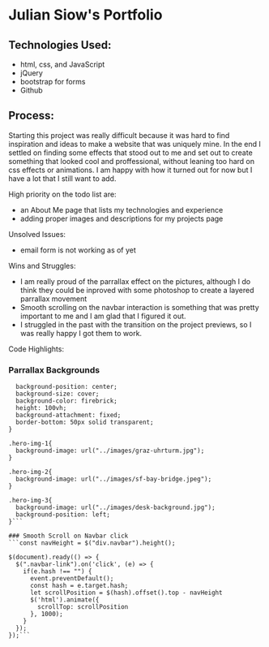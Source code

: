 # Julian Siow's Portfolio

## Technologies Used: 
* html, css, and JavaScript
* jQuery
* bootstrap for forms
* Github

## Process:
Starting this project was really difficult because it was hard to find inspiration and ideas to make a website that was uniquely mine.  In the end I settled on finding some effects that stood out to me and set out to create something that looked cool and proffessional, without leaning too hard on css effects or animations.  I am happy with how it turned out for now but I have a lot that I still want to add.  

High priority on the todo list are:
* an About Me page that lists my technologies and experience
* adding proper images and descriptions for my projects page

Unsolved Issues:
* email form is not working as of yet

Wins and Struggles: 
* I am really proud of the parrallax effect on the pictures, although I do think they could be inproved with some photoshop to create a layered parrallax movement
* Smooth scrolling on the navbar interaction is something that was pretty important to me and I am glad that I figured it out.  
* I struggled in the past with the transition on the project previews, so I was really happy I got them to work.  

Code Highlights: 

### Parrallax Backgrounds
```.hero-container{
  background-position: center;
  background-size: cover;
  background-color: firebrick;
  height: 100vh;
  background-attachment: fixed;
  border-bottom: 50px solid transparent;
}

.hero-img-1{
  background-image: url("../images/graz-uhrturm.jpg");
}

.hero-img-2{
  background-image: url("../images/sf-bay-bridge.jpeg");
}

.hero-img-3{
  background-image: url("../images/desk-background.jpg");
  background-position: left;
}```

### Smooth Scroll on Navbar click
```const navHeight = $("div.navbar").height();

$(document).ready(() => {
  $(".navbar-link").on('click', (e) => {
    if(e.hash !== "") {
      event.preventDefault();
      const hash = e.target.hash;
      let scrollPosition = $(hash).offset().top - navHeight
      $('html').animate({
        scrollTop: scrollPosition
      }, 1000);
    }
  });
});```